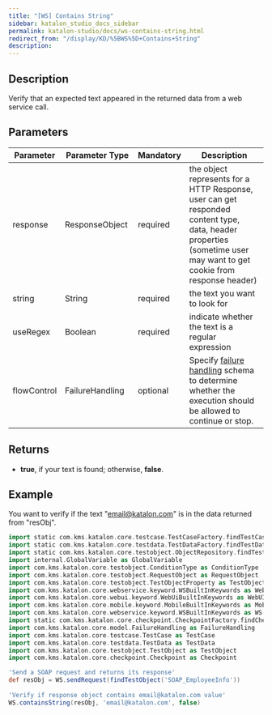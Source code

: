 ```yaml
---
title: "[WS] Contains String" 
sidebar: katalon_studio_docs_sidebar
permalink: katalon-studio/docs/ws-contains-string.html 
redirect_from: "/display/KD/%5BWS%5D+Contains+String" 
description: 
---
```

Description
-----------

Verify that an expected text appeared in the returned data from a web service call.

Parameters 
-----------

<table><thead><tr><th>Parameter</th><th>Parameter Type</th><th>Mandatory</th><th>Description</th></tr></thead><tbody><tr><td><span>response&nbsp;</span></td><td><span>ResponseObject&nbsp;</span></td><td><span>required</span></td><td><span>the object represents for a HTTP Response, user can get responded content type, data, header properties (sometime user may want to get cookie from response header)</span></td></tr><tr><td><span>string&nbsp;</span></td><td><span>String&nbsp;</span></td><td><span>required</span></td><td><span>the text you want to look for</span></td></tr><tr><td><span>useRegex</span></td><td><span>Boolean&nbsp;</span></td><td><span>required</span></td><td><span>indicate whether the text is a regular expression</span></td></tr><tr><td><span>flowControl</span></td><td><span>FailureHandling&nbsp;</span></td><td><span>optional</span></td><td><span>Spec</span><span>ify </span><a href="https://docs.katalon.com/x/qAAM" rel="nofollow">failure handling</a><span> schema to determine whether the execution should be allowed to continue or stop.</span></td></tr></tbody></table>

Returns
-------

*   **true**, if your text is found; otherwise, **false**.

Example
-------

You want to verify if the text "email@katalon.com" is in the data returned from "resObj".

```groovy
import static com.kms.katalon.core.testcase.TestCaseFactory.findTestCase
import static com.kms.katalon.core.testdata.TestDataFactory.findTestData
import static com.kms.katalon.core.testobject.ObjectRepository.findTestObject
import internal.GlobalVariable as GlobalVariable
import com.kms.katalon.core.testobject.ConditionType as ConditionType
import com.kms.katalon.core.testobject.RequestObject as RequestObject
import com.kms.katalon.core.testobject.TestObjectProperty as TestObjectProperty
import com.kms.katalon.core.webservice.keyword.WSBuiltInKeywords as WebAPI
import com.kms.katalon.core.webui.keyword.WebUiBuiltInKeywords as WebUI
import com.kms.katalon.core.mobile.keyword.MobileBuiltInKeywords as Mobile
import com.kms.katalon.core.webservice.keyword.WSBuiltInKeywords as WS
import static com.kms.katalon.core.checkpoint.CheckpointFactory.findCheckpoint
import com.kms.katalon.core.model.FailureHandling as FailureHandling
import com.kms.katalon.core.testcase.TestCase as TestCase
import com.kms.katalon.core.testdata.TestData as TestData
import com.kms.katalon.core.testobject.TestObject as TestObject
import com.kms.katalon.core.checkpoint.Checkpoint as Checkpoint

'Send a SOAP request and returns its response'
def resObj = WS.sendRequest(findTestObject('SOAP_EmployeeInfo'))
 
'Verify if response object contains email@katalon.com value'
WS.containsString(resObj, 'email@katalon.com', false)
```
